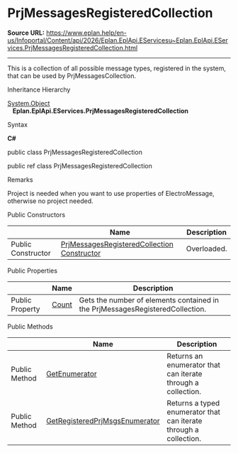 # PrjMessagesRegisteredCollection

**Source URL:** https://www.eplan.help/en-us/Infoportal/Content/api/2026/Eplan.EplApi.EServicesu~Eplan.EplApi.EServices.PrjMessagesRegisteredCollection.html

---

This is a collection of all possible message types, registered in the system, that can be used by PrjMessagesCollection.

Inheritance Hierarchy

[System.Object](#)  
   **Eplan.EplApi.EServices.PrjMessagesRegisteredCollection**

Syntax

**C#**



public class PrjMessagesRegisteredCollection

public ref class PrjMessagesRegisteredCollection


Remarks

Project is needed when you want to use properties of ElectroMessage, otherwise no project needed.

Public Constructors

|  | Name | Description |
| --- | --- | --- |
| Public Constructor | [PrjMessagesRegisteredCollection Constructor](Eplan.EplApi.EServicesu~Eplan.EplApi.EServices.PrjMessagesRegisteredCollection~_ctor.html) | Overloaded. |



Public Properties

|  | Name | Description |
| --- | --- | --- |
| Public Property | [Count](Eplan.EplApi.EServicesu~Eplan.EplApi.EServices.PrjMessagesRegisteredCollection~Count.html) | Gets the number of elements contained in the PrjMessagesRegisteredCollection. |



Public Methods

|  | Name | Description |
| --- | --- | --- |
| Public Method | [GetEnumerator](Eplan.EplApi.EServicesu~Eplan.EplApi.EServices.PrjMessagesRegisteredCollection~GetEnumerator.html) | Returns an enumerator that can iterate through a collection. |
| Public Method | [GetRegisteredPrjMsgsEnumerator](Eplan.EplApi.EServicesu~Eplan.EplApi.EServices.PrjMessagesRegisteredCollection~GetRegisteredPrjMsgsEnumerator.html) | Returns a typed enumerator that can iterate through a collection. |


